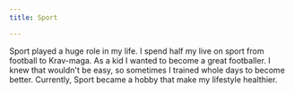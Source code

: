 ```yaml
---
title: Sport

---
```


Sport played a huge role in my life. 
I spend half my live on sport from football to Krav-maga.
As a kid I wanted to become a great footballer.
I knew that wouldn't be easy, so sometimes I trained whole days to become better.
Currently, Sport became a hobby that make my lifestyle healthier. 